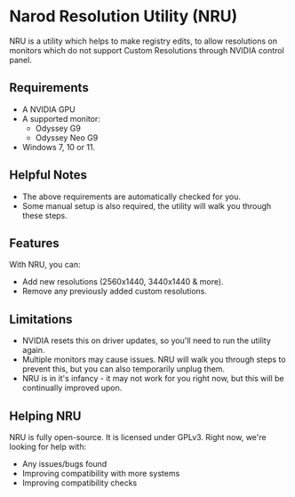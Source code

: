 # Narod Resolution Utility (NRU)

NRU is a utility which helps to make registry edits, to allow resolutions on monitors which do not support Custom Resolutions through NVIDIA control panel.

## Requirements

- A NVIDIA GPU
- A supported monitor:
  - Odyssey G9
  - Odyssey Neo G9
- Windows 7, 10 or 11.

## Helpful Notes

- The above requirements are automatically checked for you.
- Some manual setup is also required, the utility will walk you through these steps.

## Features

With NRU, you can:

- Add new resolutions (2560x1440, 3440x1440 & more).
- Remove any previously added custom resolutions.

## Limitations

- NVIDIA resets this on driver updates, so you'll need to run the utility again.
- Multiple monitors may cause issues. NRU will walk you through steps to prevent this, but you can also temporarily unplug them.
- NRU is in it's infancy - it may not work for you right now, but this will be continually improved upon.

## Helping NRU

NRU is fully open-source. It is licensed under GPLv3. Right now, we're looking for help with:

- Any issues/bugs found
- Improving compatibility with more systems
- Improving compatibility checks
